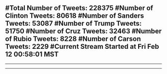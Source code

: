 #Total Number of Tweets: 228375 
#Number of Clinton Tweets: 80618
#Number of Sanders Tweets: 53087
#Number of Trump Tweets: 51750
#Number of Cruz Tweets: 32463
#Number of Rubio Tweets: 8228
#Number of Carson Tweets: 2229
#Current Stream Started at Fri Feb 12 00:58:01 MST
---
---
---
